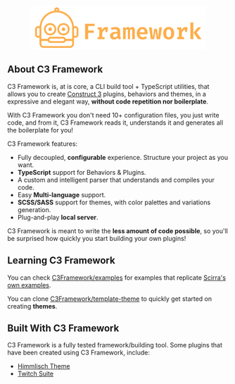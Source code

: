 <p align="center">
    <img src="https://raw.githubusercontent.com/C3Framework/.github/main/assets/logo-mono.png" width="400">
</p>


## About C3 Framework

C3 Framework is, at is core, a CLI build tool + TypeScript utilities, that allows you to create [Construct 3](https://construct.net) plugins, behaviors and themes, in a expressive and elegant way, **without code repetition nor boilerplate**.

With C3 Framework you don't need 10+ configuration files, you just write code, and from it, C3 Framework reads it, understands it and generates all the boilerplate for you!

C3 Framework features:

- Fully decoupled, **configurable** experience. Structure your project as you want.
- **TypeScript** support for Behaviors & Plugins.
- A custom and intelligent parser that understands and compiles your code.
- Easy **Multi-language** support.
- **SCSS/SASS** support for themes, with color palettes and variations generation.
- Plug-and-play **local server**.

C3 Framework is meant to write the **less amount of code possible**, so you'll be surprised how quickly you start building your own plugins!

## Learning C3 Framework

You can check [C3Framework/examples](https://github.com/C3Framework/examples) for examples that replicate [Scirra's own examples](https://github.com/Scirra/Construct-Addon-SDK).

You can clone [C3Framework/template-theme](https://github.com/C3Framework/template-theme) to quickly get started on creating **themes**.

## Built With C3 Framework

C3 Framework is a fully tested framework/building tool. Some plugins that have been created using C3 Framework, include:

- [Himmlisch Theme](https://masterpose.itch.io/himmlisch-theme-c3)
- [Twitch Suite](https://masterpose.itch.io/twitch-c3)
